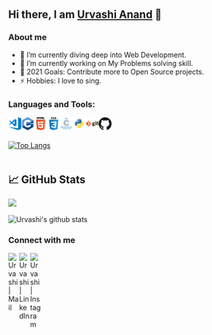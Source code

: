 ## Hi there, I am [Urvashi Anand](https://urvashi-code1255.github.io/My-Portfolio/) 👋

### About me

- 🌱 I’m currently diving deep into Web Development.
- 🔭 I’m currently working on My Problems solving skill.
- 🥅 2021 Goals: Contribute more to Open Source projects.
- ⚡ Hobbies: I love to sing.


### Languages and Tools:

<img align="left" alt="Visual Studio Code" width="26px" src="https://raw.githubusercontent.com/github/explore/80688e429a7d4ef2fca1e82350fe8e3517d3494d/topics/visual-studio-code/visual-studio-code.png" />
<img align="left" alt="CPP" width="26px" src="https://raw.githubusercontent.com/github/explore/80688e429a7d4ef2fca1e82350fe8e3517d3494d/topics/cpp/cpp.png" />
<img align="left" alt="HTML5" width="26px" src="https://raw.githubusercontent.com/github/explore/80688e429a7d4ef2fca1e82350fe8e3517d3494d/topics/html/html.png" />
<img align="left" alt="CSS3" width="26px" src="https://raw.githubusercontent.com/github/explore/80688e429a7d4ef2fca1e82350fe8e3517d3494d/topics/css/css.png" />
<img align="left" alt="C" width="26px" src="https://raw.githubusercontent.com/github/explore/80688e429a7d4ef2fca1e82350fe8e3517d3494d/topics/c/c.png" />
<img align="left" alt="Python" width="26px" src="https://raw.githubusercontent.com/github/explore/80688e429a7d4ef2fca1e82350fe8e3517d3494d/topics/python/python.png" />
<img align="left" alt="Git" width="26px" src="https://raw.githubusercontent.com/github/explore/80688e429a7d4ef2fca1e82350fe8e3517d3494d/topics/git/git.png" />
<img align="left" alt="GitHub" width="26px" src="https://raw.githubusercontent.com/github/explore/78df643247d429f6cc873026c0622819ad797942/topics/github/github.png" />

<br /> <br />

[![Top Langs](https://github-readme-stats.vercel.app/api/top-langs/?username=urvashi-code1255&layout=compact&theme=nightowl)](https://github.com/anuraghazra/github-readme-stats)
 <br /> <br />

## &#x1f4c8; GitHub Stats
![](https://komarev.com/ghpvc/?username=urvashi-code1255)

![Urvashi's github stats](https://github-readme-stats.vercel.app/api?username=urvashi-code1255&show_icons=true&theme=midnight-purple)


### Connect with me

<a href="mailto:urvashianand0906@gmail.com"><img align="left" alt="Urvashi | Mail" width="22px" src="https://cdn.jsdelivr.net/npm/simple-icons@v3/icons/gmail.svg" /></a>
<a href="https://www.linkedin.com/in/urvashi-anand-6bb449197/"><img align="left" alt="Urvashi | LinkedIn" width="22px" src="https://cdn.jsdelivr.net/npm/simple-icons@v3/icons/linkedin.svg" /></a>
<a href="https://github.com/urvashi-code1255"><img align="left" alt="Urvashi | Instagram" width="22px" src="https://cdn.jsdelivr.net/npm/simple-icons@v3/icons/github.svg" /></a>
